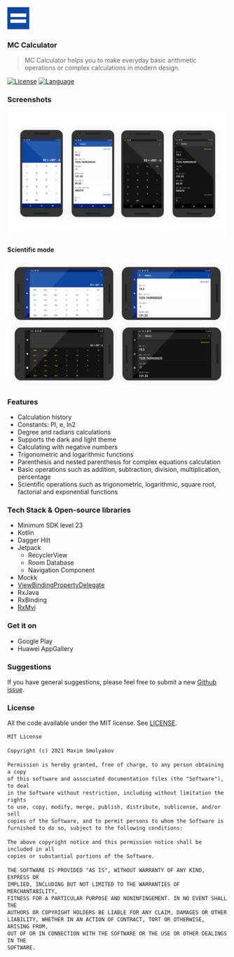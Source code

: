 <img src="mc_calculator.png" alt="mc-calculator-logo" width="50px" height="50px"/>
<br>

### MC Calculator
> MC Calculator helps you to make everyday basic arithmetic operations or complex calculations in modern design.

[![License](https://img.shields.io/badge/license-MIT-green.svg)](LICENSE.md)
[![Language](https://img.shields.io/badge/language%3A-Kotlin-blue)](https://kotlinlang.org)

### Screenshots

![Example screenshot](screenshot.png)

#### Scientific mode

![Example screenshot](screenshot_land.png)

### Features
- Calculation history
- Constants: PI, e, ln2
- Degree and radians calculations
- Supports the dark and light theme
- Calculating with negative numbers
- Trigonometric and logarithmic functions
- Parenthesis and nested parenthesis for complex equations calculation
- Basic operations such as addition, subtraction, division, multiplication, percentage
- Scientific operations such as trigonometric, logarithmic, square root, factorial and exponential functions

### Tech Stack & Open-source libraries

- Minimum SDK level 23
- Kotlin
- Dagger Hilt
- Jetpack
  - RecyclerView
  - Room Database
  - Navigation Component
- Mockk
- [ViewBindingPropertyDelegate](https://github.com/kirich1409/ViewBindingPropertyDelegate)
- RxJava
- RxBinding
- [RxMvi](https://github.com/merklol/RxMvi)


### Get it on

- Google Play
- Huawei AppGallery

### Suggestions

If you have general suggestions, please feel free to submit a new 
[Github issue](https://github.com/merklol/MC-Calculator/issues/new).


### License

All the code available under the MIT license. See [LICENSE](LICENSE.md).
```
MIT License

Copyright (c) 2021 Maxim Smolyakov

Permission is hereby granted, free of charge, to any person obtaining a copy
of this software and associated documentation files (the "Software"), to deal
in the Software without restriction, including without limitation the rights
to use, copy, modify, merge, publish, distribute, sublicense, and/or sell
copies of the Software, and to permit persons to whom the Software is
furnished to do so, subject to the following conditions:

The above copyright notice and this permission notice shall be included in all
copies or substantial portions of the Software.

THE SOFTWARE IS PROVIDED "AS IS", WITHOUT WARRANTY OF ANY KIND, EXPRESS OR
IMPLIED, INCLUDING BUT NOT LIMITED TO THE WARRANTIES OF MERCHANTABILITY,
FITNESS FOR A PARTICULAR PURPOSE AND NONINFINGEMENT. IN NO EVENT SHALL THE
AUTHORS OR COPYRIGHT HOLDERS BE LIABLE FOR ANY CLAIM, DAMAGES OR OTHER
LIABILITY, WHETHER IN AN ACTION OF CONTRACT, TORT OR OTHERWISE, ARISING FROM,
OUT OF OR IN CONNECTION WITH THE SOFTWARE OR THE USE OR OTHER DEALINGS IN THE
SOFTWARE.
```